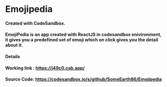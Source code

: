 # Emojipedia
#### Created with CodeSandbox.

#### EmojiPedia is an app created with ReactJS in codesandbox enivironment, it gives you a predefined set of emoji which on click gives you the detail about it.


#### Details


#### Working link : https://j49c0.csb.app/


#### Source Code: https://codesandbox.io/s/github/SomeEarth86/Emojipedia
